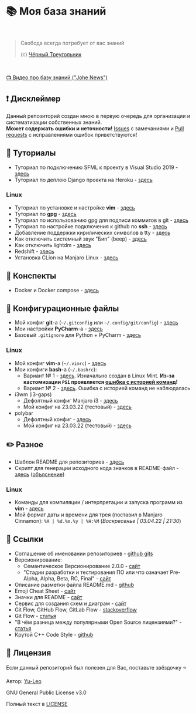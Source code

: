 # :books: Моя база знаний

<br>

> Свобода всегда потребует от вас знаний
> 
> (c) [Чёрный Треугольник](https://www.youtube.com/c/%D0%A7%D1%91%D1%80%D0%BD%D1%8B%D0%B9%D0%A2%D1%80%D0%B5%D1%83%D0%B3%D0%BE%D0%BB%D1%8C%D0%BD%D0%B8%D0%BA)
> 
<br>

[:tv: Видео про базу знаний ("Johe News")](https://youtu.be/9hruCcHC4FY)

## :heavy_exclamation_mark: Дисклеймер
Данный репозиторий создан мною в первую очередь для организации и систематизации собственных знаний.
<br>
**Может содержать ошибки и неточности!** [Issues](https://github.com/Yu-Leo/knowledge-base/issues) с замечаниями и [Pull requests](https://github.com/Yu-Leo/knowledge-base/pulls) с исправлениями ошибок приветствуются!

## :page_facing_up: Туториалы
* Туториал по подключению SFML к проекту в Visual Studio 2019 - [здесь](./SFML-VisualStudio2019/README.md)
* Туториал по деплою Django проекта на Heroku - [здесь](./django-heroku/README.md)

### Linux
* Туториал по установке и настройке **vim** - [здесь](./vim-config/README.md)
* Туториал по **gpg** - [здесь](./about-gpg/README.md)
* Туториал по использованию gpg для подписи коммитов в git - [здесь](./about-gpg/verifying_commits.md)
* Туториал по настройке подключения к github по **ssh** - [здесь](./about-ssh/README.md)
* Добавление поддержки кирилических символов в tty - [здесь](./linux-features/cyrillic-in-tty.md)
* Как отключить системный звук "Бип" (beep) - [здесь](./linux-features/beep.md)
* Как отключить lightdm - [здесь](./linux-features/lightdm.md)
* Redshift - [здесь](./linux-features/redshift.md)
* Установка CLion на Manjaro Linux - [здесь](./clion-manjaro-linux/README.md)

## :bookmark_tabs: Конспекты
* Docker и Docker compose - [здесь](./docker/README.md)

## :wrench: Конфигурационные файлы
* Мой конфиг **git**-a (`~/.gitconfig` или `~/.config/git/config`) - [здесь](./git-config/.gitconfig)
* Мои настройки **PyCharm**-a - [здесь](./pycharm-config/README.md)
* Базовый `.gitignore` для Python + PyCharm - [здесь](./gitignore-files/python_pycharm.gitignore)

### Linux
* Мой конфиг **vim**-a (`~/.vimrc`) - [здесь](./vim-config/.vimrc)
* Мои конфиги **bash**-a (`~/.bashrc`):
  * Вариант № 1 - [здесь](./bash-config/1.bashrc). Изначально создан в Linux Mint. **Из-за кастомизации `PS1` проявляется [ошибка с историей команд](https://www.linux.org.ru/forum/desktop/16257831)!**
  * Вариант № 2 - [здесь](./bash-config/2.bashrc). Ошибка с историей команд не наблюдалась
* i3wm (i3-gaps)
  * Дефолтный конфиг Manjaro i3 - [здесь](./i3-config/default_manjaro_i3_config)
  * Мой конфиг на 23.03.22 (тестовый) - [здесь](./i3-config/my_i3_config)
* polybar
  * Дефолтный конфиг - [здесь](./polybar-config/default_config)
  * Мой конфиг на 23.03.22 (тестовый) - [здесь](./polybar-config/my_config)

## :pencil2: Разное

* Шаблон README для репозиториев - [здесь](./readme-template/README.md)
* Скрипт для генерации исходного кода значков в README-файл - [здесь](./readme-template/badges_generator.py) ([объяснение](./readme-template/badges_generator.md))

### Linux
* Команды для компиляции / интерпретации и запуска программ из **vim** - [здесь](./vim-config/run_from_vim.md)
* Мой формат даты и времени для трея (поставил в Manjaro Cinnamon): `%A | %d.%m.%y | %H:%M` (_Воскресенье | 03.04.22 | 21:30_)

## :link: Ссылки
* Соглашение об именовании репозиториев - [github gits](https://gist.github.com/maestrow/9b97fa931d5995fe0cbfc65d13020bb0)
* Версионирование:
  * Cемантическое Версионирование 2.0.0 - [сайт](https://semver.org/lang/ru/)
  * "Стадии разработки и тестирования ПО или что означает Pre-Alpha, Alpha, Beta, RC, Final" - [сайт](https://monobit.ru/stadii-razrabotki-i-testirovaniya-po-ili-chto-oznachaet-pre-alpha-alpha-beta-rc-final.html)
* Описание разметки файла README.md - [github](https://github.com/GnuriaN/format-README)
* Emoji Cheat Sheet - [сайт](https://www.webfx.com/tools/emoji-cheat-sheet/)
* Значки для README - [сайт](https://shields.io/)
* Сервис для создания схем и диаграм - [сайт](https://app.diagrams.net/)
* Git Flow, GitHub Flow, GitLab Flow - [stackoverflow](https://ru.stackoverflow.com/questions/623355/%D0%9F%D1%80%D0%B0%D0%B2%D0%B8%D0%BB%D1%8C%D0%BD%D0%BE%D0%B5-%D0%B8%D0%BC%D0%B5%D0%BD%D0%BE%D0%B2%D0%B0%D0%BD%D0%B8%D0%B5-%D0%B2%D0%B5%D1%82%D0%BE%D0%BA) 
* Git Flow - [статья](https://habr.com/ru/post/106912/)
* "В чём разница между популярными Open Source лицензиями?" - [статья](https://tproger.ru/articles/whats-difference-between-licenses/)
* Крутой С++ Code Style - [github](https://github.com/Demon1747/lectures/blob/master/style_guide.md)

## :open_hands: Лицензия

Если данный репозиторий был полезен для Вас, поставьте звёздочку ⭐️

Автор: [Yu-Leo](https://github.com/Yu-Leo)

GNU General Public License v3.0

Полный текст в [LICENSE](LICENSE)
